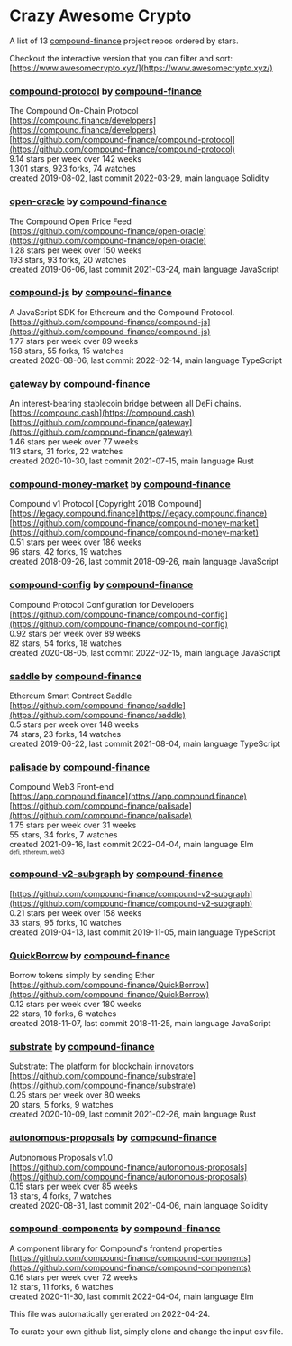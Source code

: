 # Crazy Awesome Crypto
A list of 13 [compound-finance](https://github.com/compound-finance) project repos ordered by stars.  

Checkout the interactive version that you can filter and sort: 
[https://www.awesomecrypto.xyz/](https://www.awesomecrypto.xyz/)  


### [compound-protocol](https://github.com/compound-finance/compound-protocol) by [compound-finance](https://github.com/compound-finance)  
The Compound On-Chain Protocol  
[https://compound.finance/developers](https://compound.finance/developers)  
[https://github.com/compound-finance/compound-protocol](https://github.com/compound-finance/compound-protocol)  
9.14 stars per week over 142 weeks  
1,301 stars, 923 forks, 74 watches  
created 2019-08-02, last commit 2022-03-29, main language Solidity  


### [open-oracle](https://github.com/compound-finance/open-oracle) by [compound-finance](https://github.com/compound-finance)  
The Compound Open Price Feed  
[https://github.com/compound-finance/open-oracle](https://github.com/compound-finance/open-oracle)  
1.28 stars per week over 150 weeks  
193 stars, 93 forks, 20 watches  
created 2019-06-06, last commit 2021-03-24, main language JavaScript  


### [compound-js](https://github.com/compound-finance/compound-js) by [compound-finance](https://github.com/compound-finance)  
A JavaScript SDK for Ethereum and the Compound Protocol.  
[https://github.com/compound-finance/compound-js](https://github.com/compound-finance/compound-js)  
1.77 stars per week over 89 weeks  
158 stars, 55 forks, 15 watches  
created 2020-08-06, last commit 2022-02-14, main language TypeScript  


### [gateway](https://github.com/compound-finance/gateway) by [compound-finance](https://github.com/compound-finance)  
An interest-bearing stablecoin bridge between all DeFi chains.  
[https://compound.cash](https://compound.cash)  
[https://github.com/compound-finance/gateway](https://github.com/compound-finance/gateway)  
1.46 stars per week over 77 weeks  
113 stars, 31 forks, 22 watches  
created 2020-10-30, last commit 2021-07-15, main language Rust  


### [compound-money-market](https://github.com/compound-finance/compound-money-market) by [compound-finance](https://github.com/compound-finance)  
Compound v1 Protocol [Copyright 2018 Compound]  
[https://legacy.compound.finance](https://legacy.compound.finance)  
[https://github.com/compound-finance/compound-money-market](https://github.com/compound-finance/compound-money-market)  
0.51 stars per week over 186 weeks  
96 stars, 42 forks, 19 watches  
created 2018-09-26, last commit 2018-09-26, main language JavaScript  


### [compound-config](https://github.com/compound-finance/compound-config) by [compound-finance](https://github.com/compound-finance)  
Compound Protocol Configuration for Developers  
[https://github.com/compound-finance/compound-config](https://github.com/compound-finance/compound-config)  
0.92 stars per week over 89 weeks  
82 stars, 54 forks, 18 watches  
created 2020-08-05, last commit 2022-02-15, main language JavaScript  


### [saddle](https://github.com/compound-finance/saddle) by [compound-finance](https://github.com/compound-finance)  
Ethereum Smart Contract Saddle  
[https://github.com/compound-finance/saddle](https://github.com/compound-finance/saddle)  
0.5 stars per week over 148 weeks  
74 stars, 23 forks, 14 watches  
created 2019-06-22, last commit 2021-08-04, main language TypeScript  


### [palisade](https://github.com/compound-finance/palisade) by [compound-finance](https://github.com/compound-finance)  
Compound Web3 Front-end  
[https://app.compound.finance](https://app.compound.finance)  
[https://github.com/compound-finance/palisade](https://github.com/compound-finance/palisade)  
1.75 stars per week over 31 weeks  
55 stars, 34 forks, 7 watches  
created 2021-09-16, last commit 2022-04-04, main language Elm  
<sub><sup>defi, ethereum, web3</sup></sub>


### [compound-v2-subgraph](https://github.com/compound-finance/compound-v2-subgraph) by [compound-finance](https://github.com/compound-finance)  
  
[https://github.com/compound-finance/compound-v2-subgraph](https://github.com/compound-finance/compound-v2-subgraph)  
0.21 stars per week over 158 weeks  
33 stars, 95 forks, 10 watches  
created 2019-04-13, last commit 2019-11-05, main language TypeScript  


### [QuickBorrow](https://github.com/compound-finance/QuickBorrow) by [compound-finance](https://github.com/compound-finance)  
Borrow tokens simply by sending Ether  
[https://github.com/compound-finance/QuickBorrow](https://github.com/compound-finance/QuickBorrow)  
0.12 stars per week over 180 weeks  
22 stars, 10 forks, 6 watches  
created 2018-11-07, last commit 2018-11-25, main language JavaScript  


### [substrate](https://github.com/compound-finance/substrate) by [compound-finance](https://github.com/compound-finance)  
Substrate: The platform for blockchain innovators  
[https://github.com/compound-finance/substrate](https://github.com/compound-finance/substrate)  
0.25 stars per week over 80 weeks  
20 stars, 5 forks, 9 watches  
created 2020-10-09, last commit 2021-02-26, main language Rust  


### [autonomous-proposals](https://github.com/compound-finance/autonomous-proposals) by [compound-finance](https://github.com/compound-finance)  
Autonomous Proposals v1.0  
[https://github.com/compound-finance/autonomous-proposals](https://github.com/compound-finance/autonomous-proposals)  
0.15 stars per week over 85 weeks  
13 stars, 4 forks, 7 watches  
created 2020-08-31, last commit 2021-04-06, main language Solidity  


### [compound-components](https://github.com/compound-finance/compound-components) by [compound-finance](https://github.com/compound-finance)  
A component library for Compound's frontend properties  
[https://github.com/compound-finance/compound-components](https://github.com/compound-finance/compound-components)  
0.16 stars per week over 72 weeks  
12 stars, 11 forks, 6 watches  
created 2020-11-30, last commit 2022-04-04, main language Elm  


This file was automatically generated on 2022-04-24.  

To curate your own github list, simply clone and change the input csv file.  